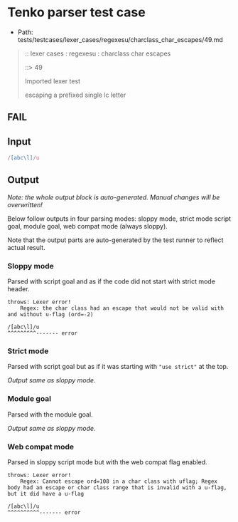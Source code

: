 # Tenko parser test case

- Path: tests/testcases/lexer_cases/regexesu/charclass_char_escapes/49.md

> :: lexer cases : regexesu : charclass char escapes
>
> ::> 49
>
> Imported lexer test
>
> escaping a prefixed single lc letter

## FAIL

## Input

`````js
/[abc\l]/u
`````

## Output

_Note: the whole output block is auto-generated. Manual changes will be overwritten!_

Below follow outputs in four parsing modes: sloppy mode, strict mode script goal, module goal, web compat mode (always sloppy).

Note that the output parts are auto-generated by the test runner to reflect actual result.

### Sloppy mode

Parsed with script goal and as if the code did not start with strict mode header.

`````
throws: Lexer error!
    Regex: the char class had an escape that would not be valid with and without u-flag (ord=-2)

/[abc\l]/u
^^^^^^^^^------- error
`````

### Strict mode

Parsed with script goal but as if it was starting with `"use strict"` at the top.

_Output same as sloppy mode._

### Module goal

Parsed with the module goal.

_Output same as sloppy mode._

### Web compat mode

Parsed in sloppy script mode but with the web compat flag enabled.

`````
throws: Lexer error!
    Regex: Cannot escape ord=108 in a char class with uflag; Regex body had an escape or char class range that is invalid with a u-flag, but it did have a u-flag

/[abc\l]/u
^^^^^^^^^^------- error
`````

